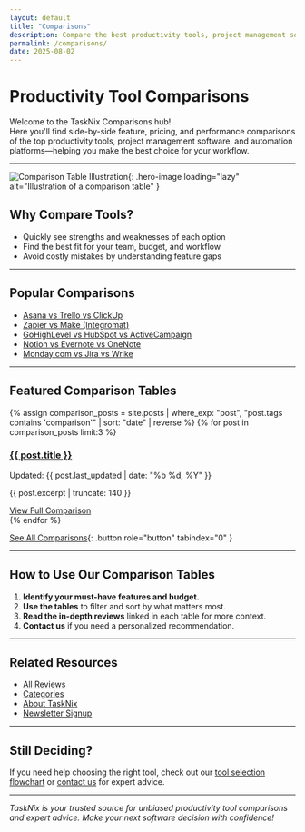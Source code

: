 ```yaml
---
layout: default
title: "Comparisons"
description: Compare the best productivity tools, project management software, and automation platforms. See side-by-side feature, pricing, and performance comparisons from TaskNix experts.
permalink: /comparisons/
date: 2025-08-02
---
```


# Productivity Tool Comparisons

Welcome to the TaskNix Comparisons hub!  
Here you'll find side-by-side feature, pricing, and performance comparisons of the top productivity tools, project management software, and automation platforms—helping you make the best choice for your workflow.

---

![Comparison Table Illustration](/images/comparison-table-illustration.png){: .hero-image loading="lazy" alt="Illustration of a comparison table" }

## Why Compare Tools?

- Quickly see strengths and weaknesses of each option
- Find the best fit for your team, budget, and workflow
- Avoid costly mistakes by understanding feature gaps

---

## Popular Comparisons

- [Asana vs Trello vs ClickUp](/2025/08/02/asana-review)
- [Zapier vs Make (Integromat)](/2025/08/02/zapier-review)
- [GoHighLevel vs HubSpot vs ActiveCampaign](/reviews/gohighlevel-comparison)
- [Notion vs Evernote vs OneNote](/reviews/notion-comparison)
- [Monday.com vs Jira vs Wrike](/2025/08/02/jira-review)

---

## Featured Comparison Tables

{% assign comparison_posts = site.posts | where_exp: "post", "post.tags contains 'comparison'" | sort: "date" | reverse %}
{% for post in comparison_posts limit:3 %}
<div class="review-preview">
  <h3><a href="{{ post.url | relative_url }}">{{ post.title }}</a></h3>
  <p class="meta">Updated: {{ post.last_updated | date: "%b %d, %Y" }}</p>
  <p>{{ post.excerpt | truncate: 140 }}</p>
  <a href="{{ post.url | relative_url }}" class="button secondary" role="button" tabindex="0" style="margin-top:10px;">View Full Comparison</a>
</div>
{% endfor %}

[See All Comparisons](/reviews?tag=comparison){: .button role="button" tabindex="0" }

---

## How to Use Our Comparison Tables

1. **Identify your must-have features and budget.**
2. **Use the tables** to filter and sort by what matters most.
3. **Read the in-depth reviews** linked in each table for more context.
4. **Contact us** if you need a personalized recommendation.

---

## Related Resources

- [All Reviews](/reviews)
- [Categories](/categories)
- [About TaskNix](/about)
- [Newsletter Signup](/newsletter)

---

## Still Deciding?

If you need help choosing the right tool, check out our [tool selection flowchart](/images/tool-selection-flowchart.png) or [contact us](/contact) for expert advice.

---

*TaskNix is your trusted source for unbiased productivity tool comparisons and expert advice. Make your next software decision with confidence!*